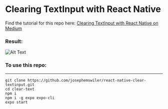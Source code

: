 # Clearing TextInput with React Native

Find the tutorial for this repo here: [Clearing TextInput with React Native on Medium](https://medium.com/@josephemswiler/clearing-textinput-with-react-native-81629145a82b "Clearing TextInput with React Native on Medium")

### Result:

![Alt Text](https://giphy.com/gifs/lzoFu8F5sYi6F6RQkT)

### To use this repo:
---
```
git clone https://github.com/josephemswiler/react-native-clear-textinput.git
cd clear-text
npm i
npm i -g expo expo-cli
expo start
```